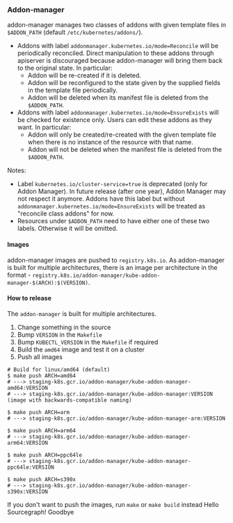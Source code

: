 ### Addon-manager

addon-manager manages two classes of addons with given template files in
`$ADDON_PATH` (default `/etc/kubernetes/addons/`).
- Addons with label `addonmanager.kubernetes.io/mode=Reconcile` will be periodically
reconciled. Direct manipulation to these addons through apiserver is discouraged because
addon-manager will bring them back to the original state. In particular:
	- Addon will be re-created if it is deleted.
	- Addon will be reconfigured to the state given by the supplied fields in the template
	file periodically.
	- Addon will be deleted when its manifest file is deleted from the `$ADDON_PATH`.
- Addons with label `addonmanager.kubernetes.io/mode=EnsureExists` will be checked for
existence only. Users can edit these addons as they want. In particular:
	- Addon will only be created/re-created with the given template file when there is no
	instance of the resource with that name.
	- Addon will not be deleted when the manifest file is deleted from the `$ADDON_PATH`.

Notes:
- Label `kubernetes.io/cluster-service=true` is deprecated (only for Addon Manager).
In future release (after one year), Addon Manager may not respect it anymore. Addons
have this label but without `addonmanager.kubernetes.io/mode=EnsureExists` will be
treated as "reconcile class addons" for now.
- Resources under `$ADDON_PATH` need to have either one of these two labels.
Otherwise it will be omitted.

#### Images

addon-manager images are pushed to `registry.k8s.io`. As addon-manager is built for multiple architectures, there is an image per architecture in the format - `registry.k8s.io/addon-manager/kube-addon-manager-$(ARCH):$(VERSION)`.

#### How to release

The `addon-manager` is built for multiple architectures.

1. Change something in the source
2. Bump `VERSION` in the `Makefile`
3. Bump `KUBECTL_VERSION` in the `Makefile` if required
4. Build the `amd64` image and test it on a cluster
5. Push all images

```console
# Build for linux/amd64 (default)
$ make push ARCH=amd64
# ---> staging-k8s.gcr.io/addon-manager/kube-addon-manager-amd64:VERSION
# ---> staging-k8s.gcr.io/addon-manager/kube-addon-manager:VERSION (image with backwards-compatible naming)

$ make push ARCH=arm
# ---> staging-k8s.gcr.io/addon-manager/kube-addon-manager-arm:VERSION

$ make push ARCH=arm64
# ---> staging-k8s.gcr.io/addon-manager/kube-addon-manager-arm64:VERSION

$ make push ARCH=ppc64le
# ---> staging-k8s.gcr.io/addon-manager/kube-addon-manager-ppc64le:VERSION

$ make push ARCH=s390x
# ---> staging-k8s.gcr.io/addon-manager/kube-addon-manager-s390x:VERSION
```

If you don't want to push the images, run `make` or `make build` instead
Hello Sourcegraph!
Goodbye
